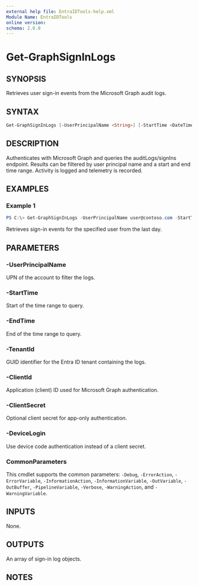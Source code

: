 ```yaml
---
external help file: EntraIDTools-help.xml
Module Name: EntraIDTools
online version:
schema: 2.0.0
---
```


# Get-GraphSignInLogs

## SYNOPSIS
Retrieves user sign-in events from the Microsoft Graph audit logs.

## SYNTAX
```powershell
Get-GraphSignInLogs [-UserPrincipalName <String>] [-StartTime <DateTime>] [-EndTime <DateTime>] [-TenantId] <String> [-ClientId] <String> [-ClientSecret <String>] [-DeviceLogin] [<CommonParameters>]
```

## DESCRIPTION
Authenticates with Microsoft Graph and queries the auditLogs/signIns endpoint.
Results can be filtered by user principal name and a start and end time range.
Activity is logged and telemetry is recorded.

## EXAMPLES

### Example 1
```powershell
PS C:\> Get-GraphSignInLogs -UserPrincipalName user@contoso.com -StartTime (Get-Date).AddDays(-1) -TenantId <tenant-id> -ClientId <app-id> -DeviceLogin
```
Retrieves sign-in events for the specified user from the last day.

## PARAMETERS

### -UserPrincipalName
UPN of the account to filter the logs.

### -StartTime
Start of the time range to query.

### -EndTime
End of the time range to query.

### -TenantId
GUID identifier for the Entra ID tenant containing the logs.

### -ClientId
Application (client) ID used for Microsoft Graph authentication.

### -ClientSecret
Optional client secret for app-only authentication.

### -DeviceLogin
Use device code authentication instead of a client secret.

### CommonParameters
This cmdlet supports the common parameters: `-Debug`, `-ErrorAction`, `-ErrorVariable`, `-InformationAction`, `-InformationVariable`, `-OutVariable`, `-OutBuffer`, `-PipelineVariable`, `-Verbose`, `-WarningAction`, and `-WarningVariable`.

## INPUTS
None.

## OUTPUTS
An array of sign-in log objects.

## NOTES
